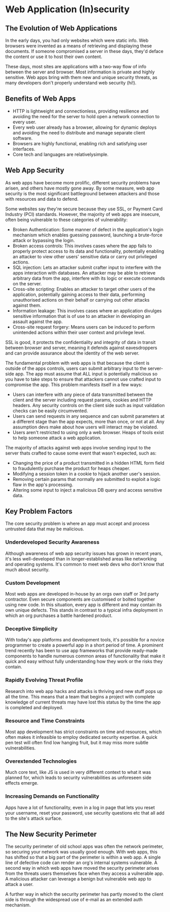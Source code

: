 # Web Application (In)security

## The Evolution of Web Applications
In the early days, you had only websites which were static info. Web browsers were invented as a means of retrieving and displaying these documents. If someone compromised a server in these days, they'd deface the content or use it to host their own content.

These days, most sites are applications with a two-way flow of info between the server and browser. Most information is private and highly sensitive. Web apps bring with them new and unique security threats, as many developers don't properly understand web security (hi!).

## Benefits of Web Apps
- HTTP is lightweight and connectionless, providing resilience and avoiding the need for the server to hold open a network connection to every user.
- Every web user already has a browser, allowing for dynamic deploys and avoiding the need to distribute and manage separate client software.
- Browsers are highly functional, enabling rich and satisfying user interfaces.
- Core tech and languages are relativelysimple.

## Web App Security
As web apps have become more prolific, different security problems have arisen, and others have mostly gone away. By some measure, web app security is the most significant battleground between attackers and those with resources and data to defend.

Some websites say they're secure because they use SSL, or Payment Card Industry (PCI) standards. However, the majority of web apps are insecure, often being vulnerable to these categories of vulnerability:
- Broken Authentication: Some manner of defect in the application's login mechanism which enables guessing password, launching a brute-force attack or bypassing the login.
- Broken access controls: This involves cases where the app fails to properly protect access to its data and functionality, potentially enabling an attacker to view other users' sensitive data or carry out privileged actions.
- SQL injection: Lets an attacker submit crafter input to interfere with the apps interaction with databases. An attacker may be able to retrieve arbitrary data from the app, interfere with its logic or execute commands on the server.
- Cross-site scripting: Enables an attacker to target other users of the application, potentially gaining access to their data, performing unauthorised actions on their behalf or carrying out other attacks against them.
- Information leakage: This involves cases where an application divulges sensitive information that is of use to an attacker in developing an assault against the app.
- Cross-site request forgery: Means users can be induced to perform unintended actions within their user context and privilege level.

SSL is good, it protects the confidentiality and integrity of data in transit between browser and server, meaning it defends against eavesdroppers and can provide assurance about the identity of the web server.

The fundamental problem with web apps is that because the client is outside of the apps controls, users can submit arbitrary input to the server-side app. The app must assume that ALL input is potentially malicious so you have to take steps to ensure that attackers cannot use crafted input to compromise the app. This problem manifests itself in a few ways:
- Users can interfere with any piece of data transmitted between the client and the server including request params, cookies and HTTP headers. Any security controls on the client side such as input validation checks can be easily circumvented.
- Users can send requests in any sequence and can submit parameters at a different stage than the app expects, more than once, or not at all. Any assumption devs make about how users will interact may be violated.
- Users aren't restricted to using only a web browser. Heaps of tools exist to help someone attack a web application.

The majority of attacks against web apps involve sending input to the server thats crafted to cause some event that wasn't expected, such as:
- Changing the price of a product transmitted in a hidden HTML form field to fraudulently purchase the product for heaps cheaper.
- Modifying a session token in a cookie to hijack another user's session.
- Removing certain params that normally are submitted to exploit a logic flaw in the app's processing.
- Altering some input to inject a malicious DB query and access sensitive data.

## Key Problem Factors
The core security problem is where an app must accept and process untrusted data that may be malicious.

### Underdeveloped Security Awareness
Although awareness of web app security issues has grown in recent years, it's less well-developed than in longer-established areas like networking and operating systems. It's common to meet web devs who don't know that much about security.

### Custom Development
Most web apps are developed in-house by an orgs own staff or 3rd party contractor. Even secure components are customised or bolted together using new code. In this situation, every app is different and may contain its own unique defects. This stands in contrast to a typical infra deployment in which an org purchases a battle hardened product.

### Deceptive Simplicity
With today's app platforms and development tools, it's possible for a novice programmer to create a powerful app in a short period of time. A prominent trend recently has been to use app frameworks that provide ready-made components to handle numerous common areas of functionality that make it quick and easy without fully understanding how they work or the risks they contain.

### Rapidly Evolving Threat Profile
Research into web app hacks and attacks is thriving and new stuff pops up all the time. This means that a team that begins a project with complete knowledge of current threats may have lost this status by the time the app is completed and deployed.

### Resource and Time Constraints
Most app development has strict constraints on time and resources, which often makes it infeasible to employ dedicated security expertise. A quick pen test will often find low hanging fruit, but it may miss more subtle vulnerabilities.

### Overextended Technologies
Much core text, like JS is used in very different context to what it was planned for, which leads to security vulnerabilities as unforeseen side effects emerge.

### Increasing Demands on Functionality
Apps have a lot of functionality, even in a log in page that lets you reset your username, reset your password, use security questions etc that all add to the site's attack surface.

## The New Security Perimeter
The security perimeter of old school apps was often the network perimeter, so securing your network was usually good enough. With web apps, this has shifted so that a big part of the perimeter is within a web app. A single line of defective code can render an org's internal systems vulnerable. A second way in which web apps have moved the security perimeter arises from the threats users themselves face when they access a vulnerable app. A malicious attacker can leverage a benign but vulnerable web app to attack a user.

A further way in which the security perimeter has partly moved to the client side is through the widespread use of e-mail as an extended auth mechanism.
